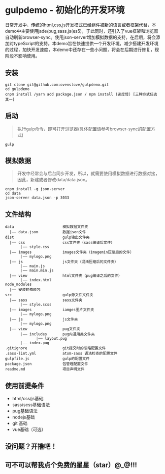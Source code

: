 # gulpdemo - 初始化的开发环境

日常开发中，传统的html,css,js开发模式已经组件被新的语言或者框架代替，本demo中主要使用jade/pug,sass,js(es5)，于此同时，还引入了vue框架和浏览器自动刷新browser-sync。使用json-server增加模拟数据的支持，在后期，将会添加对typeScript的支持。本demo旨在快速提供一个开发环境，减少搭建开发环境的过程，加快开发速度，本demo中还存在一些小问题，将会在后期进行修复，现阶段不影响使用。

## 安装

```
git clone git@github.com:ovenslove/gulpdemo.git
cd gulpdemo
cnpm install /yarn add package.json / npm install (速度慢) [三种方式任选其一]
```

## 启动

> 执行gulp命令，即可打开浏览器(具体配置请参考browser-sync的配置方式)

```
gulp
```

## 模拟数据

> 开发中经常会与后台同步开发，所以，就需要使用模拟数据进行数据对接，因此，新建或者修改data/data.json。

```
cnpm install -g json-server
cd data
json-server data.json -p 3033
```

## 文件结构

```
data                      模拟数据文件夹
  |—— data.json           数据json文件
dist                      gulp输出文件夹
  |—— css                 css文件夹（sass编译后文件）
       |—— style.css
  |—— images              images文件夹（imagemin压缩后的文件）
       |—— mylogo.png
  |—— js                  js文件夹（混淆压缩后的文件夹）
       |—— main.js
       |—— main.min.js
  |—— view                html文件夹（pug编译之后的文件）
       |—— index.html
node_modules
  |—— 安装的依赖包
src                       gulp源文件文件夹
  |—— sass                sass文件夹
       |—— style.scss
  |—— images              iamges图片文件夹
       |—— mylogo.png
  |—— js                  js文件夹
       |—— mylogo.png
  |—— view                pug文件夹
       |—— includes       pug内通用类文件夹
              |—— layout.pug
       |—— index.pug
.gitignore                git提交时的忽略配置文件
.sass-lint.yml            atom-sass 语法检查的配置文件
gulpfile.js               gulp的配置文件
package.json              包管理配置文件
readme.md                 项目声明文件
```

## 使用前提条件

- html/css/js基础
- sass/scss基础语法
- pug基础语法
- nodejs基础
- git 基础
- vue基础（可选）

## 没问题？开撸吧！

## 可不可以帮我点个免费的星星（star）@_@!!!
